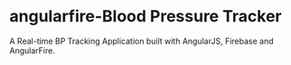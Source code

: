 # angularfire-Blood Pressure Tracker

A Real-time BP Tracking Application built with AngularJS, Firebase and AngularFire.
